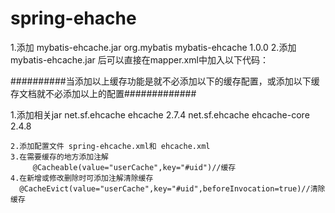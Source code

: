# spring-ehache
1.添加 mybatis-ehcache.jar
<dependency>
			<groupId>org.mybatis</groupId>
			<artifactId>mybatis-ehcache</artifactId>
			<version>1.0.0</version>
		</dependency>
2.添加 mybatis-ehcache.jar 后可以直接在mapper.xml中加入以下代码：

<cache type="org.mybatis.caches.ehcache.EhcacheCache" >
		<property name="timeToIdleSeconds" value="3600"/>
		<property name="timeToLiveSeconds" value="3600"/>
		<property name="maxEntriesLocalHeap" value="1000"/>
		<property name="maxEntriesLocalDisk" value="10000000"/>
		<property name="memoryStoreEvictionPolicy" value="LRU"/>
	</cache>
  
##########当添加以上缓存功能是就不必添加以下的缓存配置，或添加以下缓存文档就不必添加以上的配置#############

1.添加相关jar
    <dependency>
			<groupId>net.sf.ehcache</groupId>
			<artifactId>ehcache</artifactId>
			<version>2.7.4</version>
		</dependency>
		<dependency>
			<groupId>net.sf.ehcache</groupId>
			<artifactId>ehcache-core</artifactId>
			<version>2.4.8</version>
		</dependency>
    
    2.添加配置文件 spring-ehcache.xml和 ehcache.xml
    3.在需要缓存的地方添加注解
         @Cacheable(value="userCache",key="#uid")//缓存
    4.在新增或修改删除时可添加注解清除缓存
      @CacheEvict(value="userCache",key="#uid",beforeInvocation=true)//清除缓存
    
